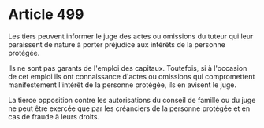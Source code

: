 # Article 499

Les tiers peuvent informer le juge des actes ou omissions du tuteur qui leur paraissent de nature à porter préjudice aux intérêts de la personne protégée.

Ils ne sont pas garants de l'emploi des capitaux. Toutefois, si à l'occasion de cet emploi ils ont connaissance d'actes ou omissions qui compromettent manifestement l'intérêt de la personne protégée, ils en avisent le juge.

La tierce opposition contre les autorisations du conseil de famille ou du juge ne peut être exercée que par les créanciers de la personne protégée et en cas de fraude à leurs droits.
